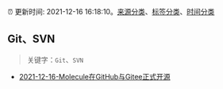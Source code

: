 :alarm_clock: 更新时间: 2021-12-16 16:18:10。[来源分类](../README.md)、[标签分类](../TAGS.md)、[时间分类](../TIMELINE.md)

## Git、SVN


> 关键字：`Git`、`SVN`



- [2021-12-16-Molecule在GitHub与Gitee正式开源](https://toutiao.io/k/cj1rhrr) 